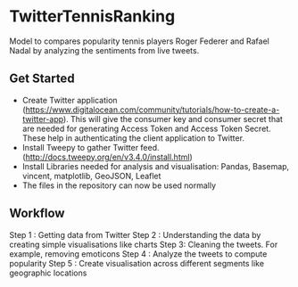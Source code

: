 # TwitterTennisRanking

Model to compares popularity tennis players Roger Federer and Rafael Nadal by analyzing the sentiments from live tweets. 

## Get Started

* Create Twitter application (https://www.digitalocean.com/community/tutorials/how-to-create-a-twitter-app). This will give the consumer key and consumer secret that are needed for generating Access Token and Access Token Secret. These help in authenticating the client application to Twitter.
* Install Tweepy to gather Twitter feed. (http://docs.tweepy.org/en/v3.4.0/install.html)
* Install Libraries needed for analysis and visualisation: Pandas, Basemap, vincent, matplotlib, GeoJSON, Leaflet
* The files in the repository can now be used normally

## Workflow

Step 1 : Getting data from Twitter 
Step 2 : Understanding the data by creating simple visualisations like charts
Step 3:  Cleaning the tweets. For example, removing emoticons
Step 4 : Analyze the tweets to compute popularity
Step 5 : Create visualisation across different segments like geographic locations

